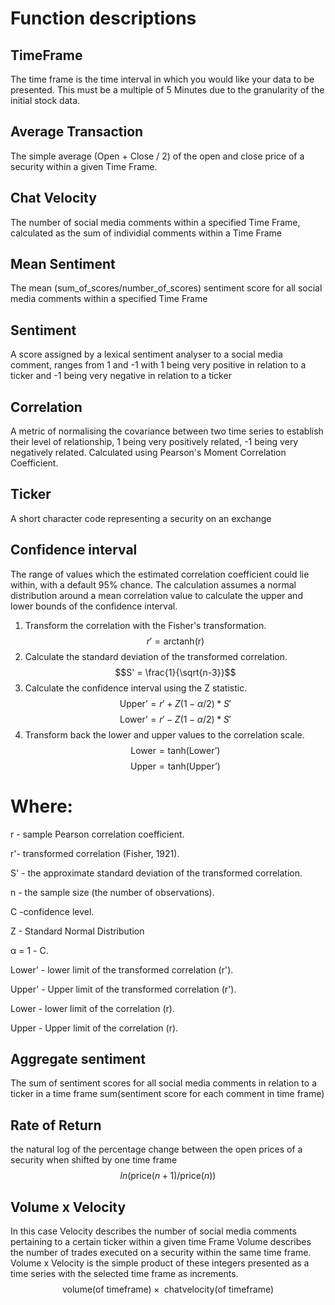 # Function descriptions

## TimeFrame
The time frame is the time interval in which you would like your data to be presented. This must be a multiple of 5 Minutes due to the granularity of the initial stock data.

## Average Transaction
The simple average (Open + Close / 2) of the open and close price of a security within a given Time Frame.

## Chat Velocity
The number of social media comments within a specified Time Frame, calculated as the sum of individial comments within a Time Frame

## Mean Sentiment
The mean (sum_of_scores/number_of_scores) sentiment score for all social media comments within a specified Time Frame

## Sentiment
A score assigned by a lexical sentiment analyser to a social media comment, ranges from 1 and -1 with 1 being very positive in relation to a ticker and -1 being very negative in relation to a ticker

## Correlation
A metric of normalising the covariance between two time series to establish their level of relationship, 1 being very positively related, -1 being very negatively related. Calculated using Pearson's Moment Correlation Coefficient.

## Ticker
A short character code representing a security on an exchange

## Confidence interval
The range of values which the estimated correlation coefficient could lie within, with a default 95% chance. The calculation assumes a normal distribution around a mean correlation value to calculate the upper and lower bounds of the confidence interval.

1. Transform the correlation with the Fisher's transformation.
    $$r' = \text{arctanh(r)}$$
2. Calculate the standard deviation of the transformed correlation.
    $$S' = \frac{1}{\sqrt{n-3}}$$
3. Calculate the confidence interval using the Z statistic.
    $$\text{Upper'} = r' + Z(1-\alpha/2) * S'$$
    $$\text{Lower'} = r' - Z(1-\alpha/2) * S'$$
4. Transform back the lower and upper values to the correlation scale.
    $$\text{Lower} = \text{tanh(Lower')}$$
    $$\text{Upper} =\text{tanh(Upper')}$$
# Where:
r - sample Pearson correlation coefficient.

r'- transformed correlation (Fisher, 1921).

S' - the approximate standard deviation of the transformed correlation.

n - the sample size (the number of observations).

C -confidence level.

Z - Standard Normal Distribution

α = 1 - C.

Lower' - lower limit of the transformed correlation (r').

Upper' - Upper limit of the transformed correlation (r').

Lower - lower limit of the correlation (r).

Upper - Upper limit of the correlation (r).

## Aggregate sentiment
The sum of sentiment scores for all social media comments in relation to a ticker in a time frame sum(sentiment score for each comment in time frame)

## Rate of Return
the natural log of the percentage change between the open prices of a security when shifted by one time frame $$ln(\text{price}(n+1)/\text{price}(n))$$


## Volume x Velocity

In this case Velocity describes the number of social media comments pertaining to a certain ticker within a given time Frame
Volume describes the number of trades executed on a security within the same time frame.
Volume x Velocity is the simple product of these integers presented as a time series with the selected time frame as increments. $$\text{volume(of timeframe)} \times \text{ chatvelocity(of timeframe)}$$

